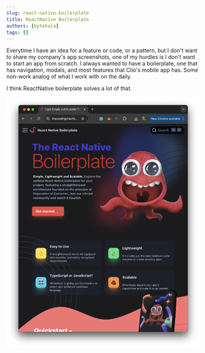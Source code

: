 ```yaml
---
slug: react-native-boilerplate
title: ReactNative Boilerplate
authors: [bytehala]
tags: []
---
```


Everytime I have an idea for a feature or code, or a pattern, but I don't want to share my company's app screenshots, one of my hurdles is I don't want to start an app from scratch. I always wanted to have a boilerplate, one that has navigation, modals, and most features that Clio's mobile app has. Some non-work analog of what I work with on the daily.

I think ReactNative boilerplate solves a lot of that.

![React Native Boilerplate website](./react-native-boilerplate.png)